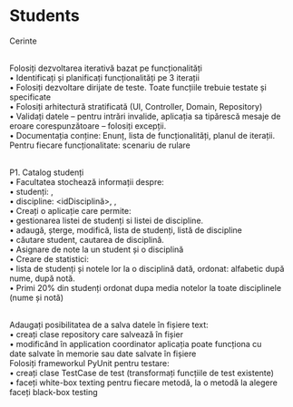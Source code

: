 # Students
Cerinte  

<br>Folosiți dezvoltarea iterativă bazat pe funcționalități
<br>• Identificați și planificați funcționalități pe 3 iterații
<br>• Folosiți dezvoltare dirijate de teste. Toate funcțiile trebuie testate și specificate
<br>• Folosiți arhitectură stratificată (UI, Controller, Domain, Repository)
<br>• Validați datele – pentru intrări invalide, aplicația sa tipărescă mesaje de eroare corespunzătoare – folosiți excepții.
<br>• Documentația conține: Enunț, lista de funcționalități, planul de iterații. Pentru fiecare funcționalitate: scenariu de rulare

<br>P1. Catalog studenți
<br>• Facultatea stochează informații despre:
<br>• studenți: <IDStudent>,<nume>
<br>• discipline: <idDisciplină>, <nume>, <profesor>
<br>• Creați o aplicație care permite:
<br>• gestionarea listei de studenți si listei de discipline.
<br>• adaugă, șterge, modifică, lista de studenți, listă de discipline
<br>• căutare student, cautarea de disciplină.
<br>• Asignare de note la un student și o disciplină
<br>• Creare de statistici:
<br>• lista de studenți și notele lor la o disciplină dată, ordonat: alfabetic după nume, după notă.
<br>• Primi 20% din studenți ordonat dupa media notelor la toate disciplinele (nume și notă)
  
 <br>Adaugați posibilitatea de a salva datele în fișiere text:
<br>• creați clase repository care salvează în fișier
<br>• modificând în application coordinator aplicația poate funcționa cu
<br>date salvate în memorie sau date salvate în fișiere
<br>Folosiți frameworkul PyUnit pentru testare:
<br>• creați clase TestCase de test (transformați funcțiile de test existente)
<br>• faceți white-box texting pentru fiecare metodă, la o metodă la alegere faceți black-box testing

